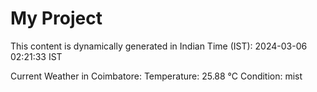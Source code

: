 # My Project

This content is dynamically generated in Indian Time (IST): 2024-03-06 02:21:33 IST


Current Weather in Coimbatore:
Temperature: 25.88 °C
Condition: mist
